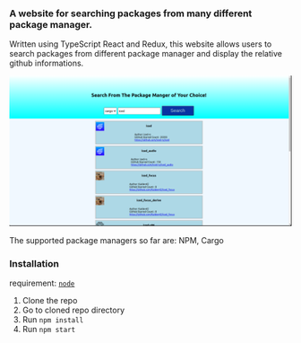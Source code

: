 ### A website for searching packages from many different package manager.
Written using TypeScript React and Redux, this website allows users to search packages from different package manager and display the relative github informations.

![screenshot](./resource/example.png)

The supported package managers so far are: NPM, Cargo

### Installation
requirement: [```node```](https://github.com/nodejs)
1. Clone the repo
2. Go to cloned repo directory
3. Run ```npm install```
4. Run ```npm start```
